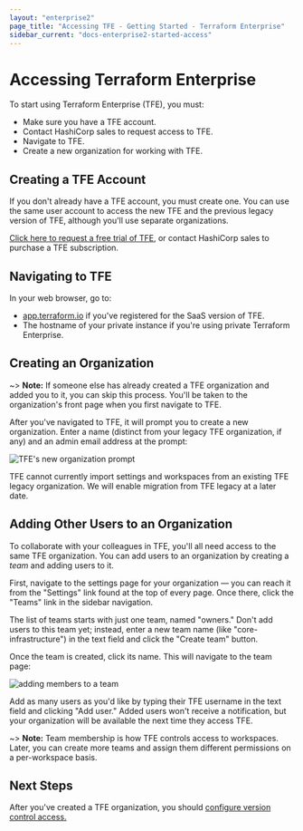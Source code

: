 ```yaml
---
layout: "enterprise2"
page_title: "Accessing TFE - Getting Started - Terraform Enterprise"
sidebar_current: "docs-enterprise2-started-access"
---
```


# Accessing Terraform Enterprise

To start using Terraform Enterprise (TFE), you must:

- Make sure you have a TFE account.
- Contact HashiCorp sales to request access to TFE.
- Navigate to TFE.
- Create a new organization for working with TFE.

## Creating a TFE Account

If you don't already have a TFE account, you must create one. You can use the same user account to access the new TFE and the previous legacy version of TFE, although you'll use separate organizations.

[Click here to request a free trial of TFE][signup], or contact HashiCorp sales to purchase a TFE subscription.

[signup]: https://www.hashicorp.com/products/terraform/?utm_source=oss&utm_medium=header-nav&utm_campaign=terraform&_ga=2.40850658.1512399790.1504740058-931972891.1498668200#terraform-contact-form

## Navigating to TFE

In your web browser, go to:

- [app.terraform.io](https://app.terraform.io) if you've registered for the SaaS version of TFE.
- The hostname of your private instance if you're using private Terraform Enterprise.

## Creating an Organization

~> **Note:** If someone else has already created a TFE organization and added you to it, you can skip this process. You'll be taken to the organization's front page when you first navigate to TFE.

After you've navigated to TFE, it will prompt you to create a new organization. Enter a name (distinct from your legacy TFE organization, if any) and an admin email address at the prompt:

![TFE's new organization prompt](./images/access-new-org.png)

TFE cannot currently import settings and workspaces from an existing TFE legacy organization. We will enable migration from TFE legacy at a later date.

## Adding Other Users to an Organization

To collaborate with your colleagues in TFE, you'll all need access to the same TFE organization. You can add users to an organization by creating a _team_ and adding users to it.

First, navigate to the settings page for your organization — you can reach it from the "Settings" link found at the top of every page. Once there, click the "Teams" link in the sidebar navigation.

The list of teams starts with just one team, named "owners." Don't add users to this team yet; instead, enter a new team name (like "core-infrastructure") in the text field and click the "Create team" button.

Once the team is created, click its name. This will navigate to the team page:

![adding members to a team](./images/access-add-members.png)

Add as many users as you'd like by typing their TFE username in the text field and clicking "Add user." Added users won't receive a notification, but your organization will be available the next time they access TFE.

~> **Note:** Team membership is how TFE controls access to workspaces. Later, you can create more teams and assign them different permissions on a per-workspace basis.

## Next Steps

After you've created a TFE organization, you should [configure version control access.](./vcs.html)

